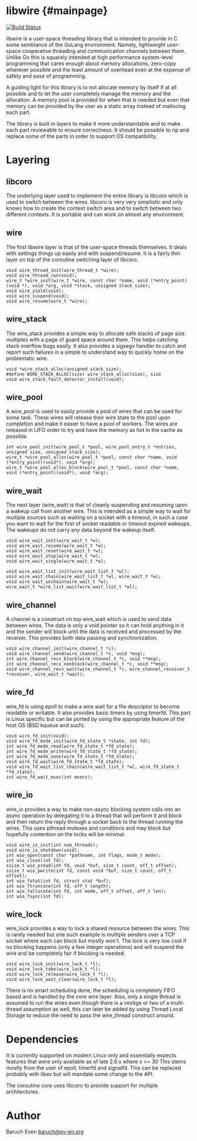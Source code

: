 libwire    {#mainpage}
========

[![Build Status](https://travis-ci.org/baruch/libwire.png?branch=master)](https://travis-ci.org/baruch/libwire)

libwire is a user-space threading library that is intended to provide in C some semblance
of the GoLang environment. Namely, lightweight user-space cooperative threading
and communication channels between them. Unlike Go this is squarely intended at
high performance system-level programming that cares enough about memory
allocations, zero-copy wherever possible and the least amount of overhead even
at the expense of safety and ease of programming.

A guiding light for this library is to not allocate memory by itself if at all possible
and to let the user completely manage the memory and the allocation. A memory pool is
provided for when that is needed but even that memory can be provided by the user as a
static array instead of mallocing each part.

The library is built in layers to make it more understandable and to make each
part reviewable to ensure correctness. It should be possible to rip and replace
some of the parts in order to support OS compatibility.

Layering
========

libcoro
-------

The underlying layer used to implement the entire library is libcoro which is
used to switch between the wires. libcoro is very very simplistic and only
knows how to create the context switch area and to switch between two different
contexts. It is portable and can work on almost any environment.

wire
----

The first libwire layer is that of the user-space threads themselves. It deals
with settings things up easily and with suspend/resume. It is a fairly thin
layer on top of the coroutine switching layer of libcoro.

    void wire_thread_init(wire_thread_t *wire);
    void wire_thread_run(void);
    wire_t *wire_init(wire_t *wire, const char *name, void (*entry_point)(void *), void *arg, void *stack, unsigned stack_size);
    void wire_yield(void);
    void wire_suspend(void);
    void wire_resume(wire_t *wire);

wire_stack
----------

The wire_stack provides a simple way to allocate safe stacks of page size
multiples with a page of guard space around them. This helps catching stack
overflow bugs easily. It also provides a sigsegv handler to catch and report
such failures in a simple to understand way to quickly home on the problematic
wire.

    void *wire_stack_alloc(unsigned stack_size);
    #define WIRE_STACK_ALLOC(size) wire_stack_alloc(size), size
    void wire_stack_fault_detector_install(void);

wire_pool
---------

A wire_pool is used to easily provide a pool of wires that can be used for some
task. These wires will release their wire state to the pool upon completion and
make it easier to have a pool of workers. The wires are released in LIFO order
to try and have the memory as hot in the cache as possible.

    int wire_pool_init(wire_pool_t *pool, wire_pool_entry_t *entries, unsigned size, unsigned stack_size);
    wire_t *wire_pool_alloc(wire_pool_t *pool, const char *name, void (*entry_point)(void*), void *arg);
    wire_t *wire_pool_alloc_block(wire_pool_t *pool, const char *name, void (*entry_point)(void*), void *arg);

wire_wait
---------

The next layer (wire_wait) is that of cleanly suspending and resuming upon a
wakeup call from another wire. This is intended as a simple way to wait for
multiple sources such as waiting on a socket with a timeout, in such a case you
want to wait for the first of socket readable or timeout expired wakeups. The
wakeups do not carry any data beyond the wakeup itself.

    void wire_wait_init(wire_wait_t *w);
    void wire_wait_resume(wire_wait_t *w);
    void wire_wait_reset(wire_wait_t *w);
    void wire_wait_stop(wire_wait_t *w);
    void wire_wait_single(wire_wait_t *w);

    void wire_wait_list_init(wire_wait_list_t *wl);
    void wire_wait_chain(wire_wait_list_t *wl, wire_wait_t *w);
    void wire_wait_unchain(wire_wait_t *w);
    wire_wait_t *wire_list_wait(wire_wait_list_t *wl);

wire_channel
------------

A channel is a construct on top wire_wait which is used to send data between
wires. The data is only a void pointer so it can hold anything in it and the
sender will block until the data is received and processed by the receiver.
This provides both data passing and synchronization.

    void wire_channel_init(wire_channel_t *c);
    void wire_channel_send(wire_channel_t *c, void *msg);
    int wire_channel_recv_block(wire_channel_t *c, void **msg);
    int wire_channel_recv_nonblock(wire_channel_t *c, void **msg);
    void wire_channel_recv_wait(wire_channel_t *c, wire_channel_receiver_t *receiver, wire_wait_t *wait);

wire_fd
-------

wire_fd is using epoll to make a wire wait for a file descriptor to become
readable or writable. It also provides basic timers by using timerfd. This part
is Linux specific but can be ported by using the appropriate feature of the
host OS (BSD kqueue and such).

    void wire_fd_init(void);
    void wire_fd_mode_init(wire_fd_state_t *state, int fd);
    int wire_fd_mode_read(wire_fd_state_t *fd_state);
    int wire_fd_mode_write(wire_fd_state_t *fd_state);
    int wire_fd_mode_none(wire_fd_state_t *fd_state);
    void wire_fd_wait(wire_fd_state_t *fd_state);
    void wire_fd_wait_list_chain(wire_wait_list_t *wl, wire_fd_state_t *fd_state);
    int wire_fd_wait_msec(int msecs);

wire_io
-------

wire_io provides a way to make non-async blocking system calls into an async
operation by delegating it to a thread that will perform it and block and then
return the reply through a socket back to the thread running the wires. This
uses pthread mutexes and conditions and may block but hopefully contention on
the locks will be minimal.

    void wire_io_init(int num_threads);
    void wire_io_shutdown(void);
    int wio_open(const char *pathname, int flags, mode_t mode);
    int wio_close(int fd);
    ssize_t wio_pread(int fd, void *buf, size_t count, off_t offset);
    ssize_t wio_pwrite(int fd, const void *buf, size_t count, off_t offset);
    int wio_fstat(int fd, struct stat *buf);
    int wio_ftruncate(int fd, off_t length);
    int wio_fallocate(int fd, int mode, off_t offset, off_t len);
    int wio_fsync(int fd);

wire_lock
---------

wire_lock provides a way to lock a shared resource between the wires. This is
rarely needed but one such example is multiple senders over a TCP socket where
each can block but mostly won't. The lock is very low cost if no blocking
happens (only a few integer operations) and will suspend the wire and be
completely fair if blocking is needed.

    void wire_lock_init(wire_lock_t *l);
    void wire_lock_take(wire_lock_t *l);
    void wire_lock_release(wire_lock_t *l);
    void wire_lock_wait_clear(wire_lock_t *l);

There is no smart scheduling done, the scheduling is completely FIFO based and
is handled by the core wire layer. Also, only a single thread is assumed to run
the wires even though there is a vestige or two of a multi-thread assumption as
well, this can later be added by using Thread Local Storage to reduce the need
to pass the wire_thread construct around.

Dependencies
============

It is currently supported on modern Linux only and essentially expects
features that were only available as of late 2.6.x where x >= 30
This stems mostly from the user of epoll, timerfd and signalfd.
This can be replaced probably with libev but will mandate some change to the
API.

The coroutine core uses libcoro to provide support for multiple architectures.

Author
======

Baruch Even <baruch@ev-en.org>

